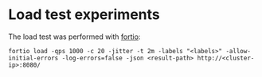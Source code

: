 # Load test experiments

The load test was performed with [fortio](https://github.com/fortio/fortio):
```
fortio load -qps 1000 -c 20 -jitter -t 2m -labels "<labels>" -allow-initial-errors -log-errors=false -json <result-path> http://<cluster-ip>:8080/
```

